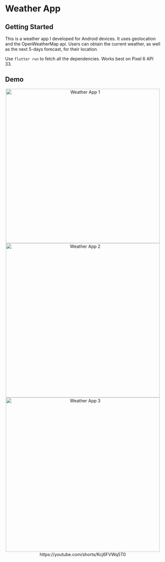 # Weather App

## Getting Started

This is a weather app I developed for Android devices. It uses geolocation and the OpenWeatherMap api. Users can obtain the current weather, as well as the next 5-days forecast, for their location.

Use `flutter run` to fetch all the dependencies. Works best on Pixel 6 API 33.

## Demo

<div align="center">
<section>
<img src="https://imgur.com/cmeyRp6.jpg" alt="Weather App 1" style="height: 500px;">
<img src="https://imgur.com/JmmJ8r3.jpg" alt="Weather App 2" style="height: 500px;">
<img src="https://imgur.com/ACFNDBH.jpg" alt="Weather App 3" style="height: 500px;">
</section>
https://youtube.com/shorts/Kcj6FVWq5T0
</div>
